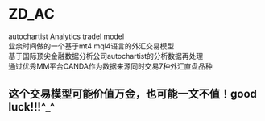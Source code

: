 # ZD_AC
autochartist Analytics tradel model  
业余时间做的一个基于mt4 mql4语言的外汇交易模型  
基于国际顶尖金融数据分析公司autochartist的分析数据再处理  
通过优秀MM平台OANDA作为数据来源同时交易7种外汇直盘品种  
## 这个交易模型可能价值万金，也可能一文不值！good luck!!!^_^ ##  
